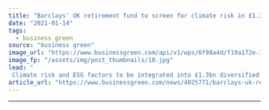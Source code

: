 ```yaml
---
title: "Barclays' UK retirement fund to screen for climate risk in £1.3bn growth portfolio"
date: "2021-01-14"
tags: 
  - business green
source: "business green"
image_url: "https://www.businessgreen.com/api/v1/wps/6f98a4d/f19a172e-1117-4ee7-a8be-eb277a977e03/1/iStock-458634173-barclays-185x114.jpg"
image_fp: "/assets/img/post_thumbnails/10.jpg"
lead: "
 Climate risk and ESG factors to be integrated into £1.3bn diversified growth portfolio used for Barclays UKRF defined contribution pension scheme ..."
article_url: "https://www.businessgreen.com/news/4025771/barclays-uk-retirement-fund-screen-climate-risk-gbp-3bn-growth-portfolio"
---
```


---
